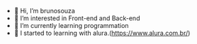 - 👋 Hi, I’m brunosouza
- 👀 I’m interested in  Front-end and Back-end  
- 🌱 I’m currently learning  programmation
- 🌱 I started to learning with alura.(https://www.alura.com.br/)

<!---
brunosouza198/brunosouza198 is a ✨ special ✨ repository because its `README.md` (this file) appears on your GitHub profile.
You can click the Preview link to take a look at your changes.
--->
